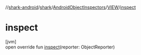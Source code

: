//[shark-android](../../../../index.md)/[shark](../../index.md)/[AndroidObjectInspectors](../index.md)/[VIEW](index.md)/[inspect](inspect.md)

# inspect

[jvm]\
open override fun [inspect](inspect.md)(reporter: ObjectReporter)
